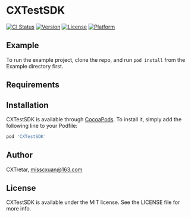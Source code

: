 # CXTestSDK

[![CI Status](https://img.shields.io/travis/CXTretar/CXTestSDK.svg?style=flat)](https://travis-ci.org/CXTretar/CXTestSDK)
[![Version](https://img.shields.io/cocoapods/v/CXTestSDK.svg?style=flat)](https://cocoapods.org/pods/CXTestSDK)
[![License](https://img.shields.io/cocoapods/l/CXTestSDK.svg?style=flat)](https://cocoapods.org/pods/CXTestSDK)
[![Platform](https://img.shields.io/cocoapods/p/CXTestSDK.svg?style=flat)](https://cocoapods.org/pods/CXTestSDK)

## Example

To run the example project, clone the repo, and run `pod install` from the Example directory first.

## Requirements

## Installation

CXTestSDK is available through [CocoaPods](https://cocoapods.org). To install
it, simply add the following line to your Podfile:

```ruby
pod 'CXTestSDK'
```

## Author

CXTretar, misscxuan@163.com

## License

CXTestSDK is available under the MIT license. See the LICENSE file for more info.
